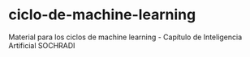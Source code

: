 # ciclo-de-machine-learning
Material para los ciclos de machine learning - Capítulo de Inteligencia Artificial SOCHRADI
